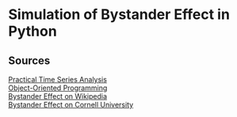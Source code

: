 # Simulation of Bystander Effect in Python


## Sources

[Practical Time Series Analysis](https://www.oreilly.com/library/view/practical-time-series/9781492041641/ch04.html)  
[Object-Oriented Programming](https://realpython.com/python3-object-oriented-programming/)  
[Bystander Effect on Wikipedia](https://en.wikipedia.org/wiki/Bystander_effect)  
[Bystander Effect on Cornell University](https://blogs.cornell.edu/info2040/2016/10/25/the-bystander-effect/)  

